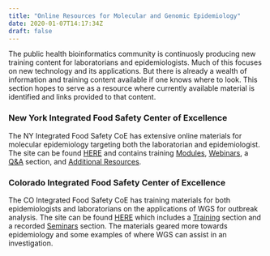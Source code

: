 ```yaml
---
title: "Online Resources for Molecular and Genomic Epidemiology"
date: 2020-01-07T14:17:34Z
draft: false
---
```


The public health bioinformatics community is continuosly producing new training content for laboratorians and epidemiologists. Much of this focuses on new technology and its applications. But there is already a wealth of information and training content available if one knows where to look. This section hopes to serve as a resource where currently available material is identified and links provided to that content.

### New York Integrated Food Safety Center of Excellence

The NY Integrated Food Safety CoE has extensive online materials for molecular epidemiology targeting both the laboratorian and epidemiologist. The site can be found [HERE](https://nyfoodsafety.cals.cornell.edu/molecular-epidemiology/) and contains training [Modules](https://nyfoodsafety.cals.cornell.edu/molecular-epidemiology/modules/), [Webinars](https://nyfoodsafety.cals.cornell.edu/molecular-epidemiology/webinars/), a [Q&A](https://nyfoodsafety.cals.cornell.edu/molecula) section, and [Additional Resources](https://nyfoodsafety.cals.cornell.edu/molecular-epidemiology/additional-resources/).

### Colorado Integrated Food Safety Center of Excellence

The CO Integrated Food Safety CoE has training materials for both epidemiologists and laboratorians on the applications of WGS for outbreak analysis. The site can be found [HERE](http://www.ucdenver.edu/academics/colleges/PublicHealth/research/centers/foodsafety/Pages/default.aspx) which includes a [Training](http://www.ucdenver.edu/academics/colleges/PublicHealth/research/centers/foodsafety/Pages/Training.aspx) section and a recorded [Seminars](http://www.ucdenver.edu/academics/colleges/PublicHealth/research/centers/foodsafety/Pages/Seminars.aspx) section. The materials geared more towards epidemiology and some examples of where WGS can assist in an investigation.
